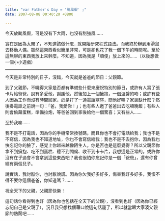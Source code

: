 ```yaml
---
title: "var Father's Day = '颱風假' ;"
date: 2007-08-08 00:40:20 +0800

---
```

<script src='http://blog.xuite.net/_common/AC_RunActiveContent.js' type='text/javascript'></script><script type='text/javascript'>AC_FL_RunContent('codebase','http://download.macromedia.com/pub/shockwave/cabs/flash/swflash.cab#version=6,0,29,0','height','371','width','495','src','/12919104','quality','high','pluginspage','http://www.macromedia.com/go/getflashplayer','movie','/12919104' );</script>今天放颱風假，可是沒有下大雨，也沒有刮強風......



實在是因為太閒了，不知道該做什麼...就開始研究程式語法。而我終於辦到用滑鼠去移動人偶。雖然這東西看似簡單非常，可是卻也花了我一個下午的時間呢。至於這無聊的東西我放上來幹麼，不知道，因為我是「順便」放上來的......（以後想做一個小小遊戲）



---

今天是非常特別的日子，沒錯，今天就是爸爸的節日：父親節。



到了父親節，不曉得大家是否都有準備些什麼來慶祝特別的節日，或許有人寫了張卡片給爸爸，說有多愛他，謝謝他，然後加上一個擁抱，一個溫馨的吻；或許有些人因為工作而沒有時間回家，於是打了一通電話寒暄，問他好嗎？家裏缺什麼？然後掛電話之前說一句：「爸，我愛你！」；也有些人邀了爸爸出去吃頓晚飯；有些人則會偷藏蛋糕，準備拉炮，等爸爸回到家後給他一個驚喜；又有些人......



至於我嘛......



我不是不打電話，因為你的手機常常換號碼，而且你也不會打電話給我；我也不是不寫信，因為我也不知道地址，你也不會寫信給我；我也不是不去抱你，因為我也快忘記你的臉了，感覺上你越來越像陌生人，你是否也是這麼覺得？所以父親節你拿不到擁抱、吃不到蛋糕、聽不到問候、收不到卡卡片，我想這是正常的。或許你沒有在乎過會不會拿到這些東西吧？我也很怕你忘記你是一個「爸爸」，還有你曾經有兩個兒子。



說實話，我討厭你，也討厭說謊。因為你欠我好多好多，傷害我好多好多，我恨不得不要你這個爸爸，你知道嗎？......



祝全天下的父親，父親節快樂！



這句話你看得到也好（因為你也包括在全天下的父親），沒看到也好（因為你已經忘記自己是父親了），況且我只想找個藉口說這句話罷了，所以就當跟大家湊父親節的熱鬧吧......












